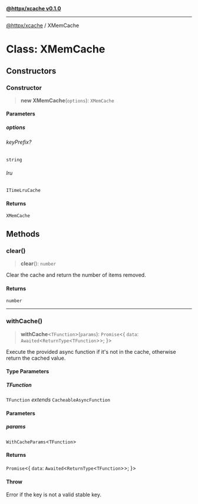 [**@httpx/xcache v0.1.0**](../README.md)

***

[@httpx/xcache](../README.md) / XMemCache

# Class: XMemCache

## Constructors

### Constructor

> **new XMemCache**(`options`): `XMemCache`

#### Parameters

##### options

###### keyPrefix?

`string`

###### lru

`ITimeLruCache`

#### Returns

`XMemCache`

## Methods

### clear()

> **clear**(): `number`

Clear the cache and return the number of items removed.

#### Returns

`number`

***

### withCache()

> **withCache**\<`TFunction`\>(`params`): `Promise`\<\{ `data`: `Awaited`\<`ReturnType`\<`TFunction`\>\>; \}\>

Execute the provided async function if it's not in the cache, otherwise
return the cached value.

#### Type Parameters

##### TFunction

`TFunction` *extends* `CacheableAsyncFunction`

#### Parameters

##### params

`WithCacheParams`\<`TFunction`\>

#### Returns

`Promise`\<\{ `data`: `Awaited`\<`ReturnType`\<`TFunction`\>\>; \}\>

#### Throw

Error if the key is not a valid stable key.
